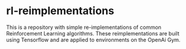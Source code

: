 # rl-reimplementations
This is a repository with simple re-implementations of common Reinforcement Learning algorithms. These reimplementations are built using Tensorflow and are applied to environments on the OpenAi Gym.
